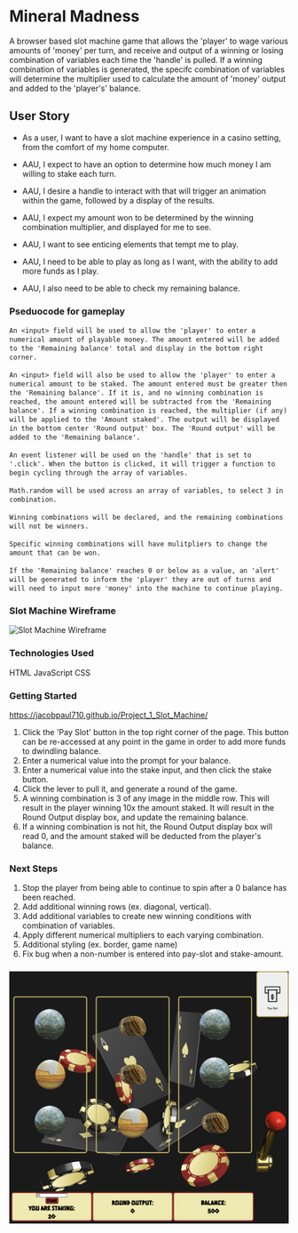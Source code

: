 # Mineral Madness

A browser based slot machine game that allows the 'player' to wage various amounts of 'money' per turn, and receive and output of a winning or losing combination of variables each time the 'handle' is pulled. If a winning combination of variables is generated, the specifc combination of variables will determine the multiplier used to calculate the amount of 'money' output and added to the 'player's' balance.

## User Story

- As a user, I want to have a slot machine experience in a casino setting, from the comfort of my home computer.

- AAU, I expect to have an option to determine how much money I am willing to stake each turn.

- AAU, I desire a handle to interact with that will trigger an animation within the game, followed by a display of the results.

- AAU, I expect my amount won to be determined by the winning combination multiplier, and displayed for me to see.

- AAU, I want to see enticing elements that tempt me to play.

- AAU, I need to be able to play as long as I want, with the ability to add more funds as I play.

- AAU, I also need to be able to check my remaining balance.

### Pseduocode for gameplay

    An <input> field will be used to allow the 'player' to enter a numerical amount of playable money. The amount entered will be added to the 'Remaining balance' total and display in the bottom right corner.

    An <input> field will also be used to allow the 'player' to enter a numerical amount to be staked. The amount entered must be greater then the 'Remaining balance'. If it is, and no winning combination is reached, the amount entered will be subtracted from the 'Remaining balance'. If a winning combination is reached, the multiplier (if any) will be applied to the 'Amount staked'. The output will be displayed in the bottom center 'Round output' box. The 'Round output' will be added to the 'Remaining balance'.

    An event listener will be used on the 'handle' that is set to '.click'. When the button is clicked, it will trigger a function to begin cycling through the array of variables.

    Math.random will be used across an array of variables, to select 3 in combination.

    Winning combinations will be declared, and the remaining combinations will not be winners.

    Specific winning combinations will have mulitpliers to change the amount that can be won.

    If the 'Remaining balance' reaches 0 or below as a value, an 'alert' will be generated to inform the 'player' they are out of turns and will need to input more 'money' into the machine to continue playing.

### Slot Machine Wireframe

![Slot Machine Wireframe](https://i.imgur.com/fHkS7b4.png)

### Technologies Used

HTML
JavaScript
CSS


### Getting Started

https://jacobpaul710.github.io/Project_1_Slot_Machine/

1. Click the 'Pay Slot' button in the top right corner of the page. This button can be re-accessed at any point in the game in order to add more funds to dwindling balance.
2. Enter a numerical value into the prompt for your balance. 
3. Enter a numerical value into the stake input, and then click the stake button. 
4. Click the lever to pull it, and generate a round of the game. 
5. A winning combination is 3 of any image in the middle row. This will result in the player winning 10x the amount staked. It will result in the Round Output display box, and update the remaining balance. 
6. If a winning combination is not hit, the Round Output display box will read 0, and the amount staked will be deducted from the player's balance. 



### Next Steps

1. Stop the player from being able to continue to spin after a 0 balance has been reached. 
2. Add additional winning rows (ex. diagonal, vertical). 
3. Add additional variables to create new winning conditions with combination of variables.
4. Apply different numerical multipliers to each varying combination. 
5. Additional styling (ex. border, game name)
6. Fix bug when a non-number is entered into pay-slot and stake-amount.

###

![Screenshot of gameplay](./Project_1_sources/Screenshot%20gameplay.png)